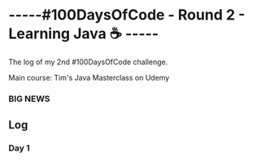 # -----#100DaysOfCode - Round 2 - Learning Java :coffee: ----- 

The log of my 2nd #100DaysOfCode challenge.

Main course: Tim's Java Masterclass on Udemy

### BIG NEWS

## Log

### Day 1 
